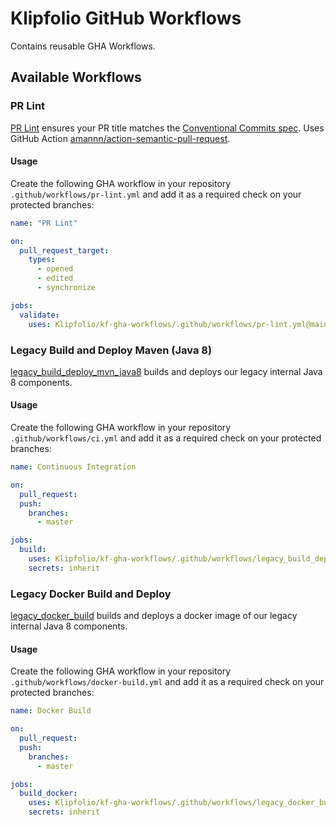 # Klipfolio GitHub Workflows

Contains reusable GHA Workflows.  


## Available Workflows

### PR Lint
[PR Lint](https://github.com/Klipfolio/kf-gha-workflows/blob/main/.github/workflows/pr-lint.yml) ensures your PR title matches the [Conventional Commits spec](https://www.conventionalcommits.org/en/v1.0.0/). Uses GitHub Action [amannn/action-semantic-pull-request](https://github.com/amannn/action-semantic-pull-request). 

#### Usage
Create the following GHA workflow in your repository `.github/workflows/pr-lint.yml` and add it as a required check on your protected branches:
<!-- start usage -->
```yml
name: "PR Lint"

on:
  pull_request_target:
    types:
      - opened
      - edited
      - synchronize

jobs:
  validate:
    uses: Klipfolio/kf-gha-workflows/.github/workflows/pr-lint.yml@main
```
<!-- end usage -->

### Legacy Build and Deploy Maven (Java 8)
[legacy_build_deploy_mvn_java8](https://github.com/Klipfolio/kf-gha-workflows/blob/main/.github/workflows/legacy_build_deploy_mvn_java8) builds and deploys our legacy internal Java 8 components.
#### Usage
Create the following GHA workflow in your repository `.github/workflows/ci.yml` and add it as a required check on your protected branches:
<!-- start usage -->
```yml
name: Continuous Integration

on:
  pull_request:
  push:
    branches:
      - master

jobs:
  build:
    uses: Klipfolio/kf-gha-workflows/.github/workflows/legacy_build_deploy_mvn_java8.yml@main
    secrets: inherit
```
<!-- end usage -->

### Legacy Docker Build and Deploy
[legacy_docker_build](https://github.com/Klipfolio/kf-gha-workflows/blob/main/.github/workflows/legacy_docker_build) builds and deploys a docker image of our legacy internal Java 8 components.
#### Usage
Create the following GHA workflow in your repository `.github/workflows/docker-build.yml` and add it as a required check on your protected branches:
<!-- start usage -->
```yml
name: Docker Build

on:
  pull_request:
  push:
    branches:
      - master

jobs:
  build_docker:
    uses: Klipfolio/kf-gha-workflows/.github/workflows/legacy_docker_build.yml@main
    secrets: inherit
```
<!-- end usage -->
